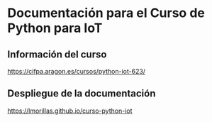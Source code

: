 
# Documentación para el Curso de Python para IoT

## Información del curso
https://cifpa.aragon.es/cursos/python-iot-623/


## Despliegue de la documentación
https://lmorillas.github.io/curso-python-iot